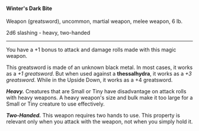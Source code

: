 #### Winter's Dark Bite

Weapon (greatsword), uncommon, martial weapon, melee weapon, 6 lb.

2d6 slashing  - heavy, two-handed

---

You have a +1 bonus to attack and damage rolls made with this magic weapon.

This greatsword is made of an unknown black metal. In most cases, it works as a *+1 greatsword*. But when used against a **thessalhydra**, it works as a *+3 greatsword*. While in the Upside Down, it works as a +4 greatsword.

***Heavy.*** Creatures that are Small or Tiny have disadvantage on attack rolls with heavy weapons. A heavy weapon's size and bulk make it too large for a Small or Tiny creature to use effectively.

***Two-Handed.*** This weapon requires two hands to use. This property is relevant only when you attack with the weapon, not when you simply hold it.



